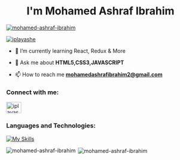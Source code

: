<h1 align="center">I'm Mohamed Ashraf Ibrahim</h1>








<p align="left"> <a href="https://github.com/ryo-ma/github-profile-trophy"><img src="https://github-profile-trophy.vercel.app/?username=mohamed-ashraf-ibrahim" alt="mohamed-ashraf-ibrahim" /></a> </p>

<p align="left"> <a href="https://twitter.com/iplayashe" target="blank"><img src="https://img.shields.io/twitter/follow/iplayashe?logo=twitter&style=for-the-badge" alt="iplayashe" /></a> </p>

- 🌱 I’m currently learning React, Redux & More

- 💬 Ask me about **HTML5,CSS3,JAVASCRIPT**

- 📫 How to reach me **mohamedashrafibrahim2@gmail.com**

<h3 align="left">Connect with me:</h3>
<p align="left">
<a href="https://twitter.com/iplayashe" target="blank"><img align="center" src="https://raw.githubusercontent.com/rahuldkjain/github-profile-readme-generator/master/src/images/icons/Social/twitter.svg" alt="iplayashe" height="30" width="40" /></a>
</p>

### Languages and Technologies:

[![My Skills](https://skillicons.dev/icons?i=cpp,js,html,css,bootstrap,tailwind,react,babel,vite,npm,figma,xd)](https://skillicons.dev)




<p><img align="left" src="https://github-readme-stats.vercel.app/api/top-langs?username=mohamed-ashraf-ibrahim&show_icons=true&locale=en&layout=compact" alt="mohamed-ashraf-ibrahim" /></p>

<p>&nbsp;<img align="center" src="https://github-readme-stats.vercel.app/api?username=mohamed-ashraf-ibrahim&show_icons=true&locale=en" alt="mohamed-ashraf-ibrahim" /></p>

